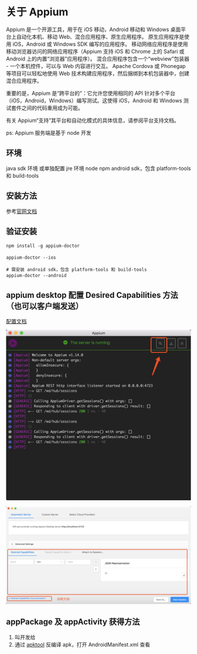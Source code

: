 # 关于 Appium

Appium 是一个开源工具，用于在 iOS 移动，Android 移动和 Windows 桌面平台上自动化本机、移动 Web、混合应用程序、原生应用程序。
原生应用程序是使用 iOS，Android 或 Windows SDK 编写的应用程序。
移动网络应用程序是使用移动浏览器访问的网络应用程序（Appium 支持 iOS 和 Chrome 上的 Safari 或 Android 上的内置“浏览器”应用程序）。
混合应用程序包含一个“webview”包装器 - 一个本机控件，可以与 Web 内容进行交互。
Apache Cordova 或 Phonegap 等项目可以轻松地使用 Web 技术构建应用程序，然后捆绑到本机包装器中，创建混合应用程序。

重要的是，Appium 是“跨平台的”：它允许您使用相同的 API 针对多个平台（iOS，Android，Windows）编写测试。这使得 iOS，Android 和 Windows 测试套件之间的代码重用成为可能。

有关 Appium“支持”其平台和自动化模式的具体信息，请参阅平台支持文档。

ps: Appium 服务端是基于 node 开发

## 环境

java sdk 环境 或单独配置 jre 环境
node
npm
android sdk，包含 platform-tools 和 build-tools

## 安装方法

参考[官网文档](http://appium.io/docs/en/about-appium/getting-started/index.html#getting-started)

## 验证安装

```shell
npm install -g appium-doctor

appium-doctor --ios

# 需安装 android sdk，包含 platform-tools 和 build-tools
appium-doctor --android
```

## appium desktop 配置 Desired Capabilities 方法（也可以客户端发送）

[配置文档](http://appium.io/docs/en/writing-running-appium/caps/index.html)

![inspector session](img/desktop1.png)

![setting](img/desktop2.jpg)

## appPackage 及 appActivity 获得方法

1. 叫开发给
2. 通过 [apktool](https://ibotpeaches.github.io/Apktool/install/) 反编译 apk，打开 AndroidManifest.xml 查看
